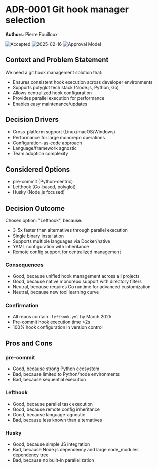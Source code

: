 # **ADR-0001** Git hook manager selection

**Authors**: Pierre Fouilloux

![Accepted](https://img.shields.io/badge/status-accepted-brightgreen)
![2025-02-16](https://img.shields.io/badge/Date-16_Feb_2025-lightblue)
![Approval Model](https://img.shields.io/badge/approved_by-project_lead-red)

## Context and Problem Statement

We need a git hook management solution that:

* Ensures consistent hook execution across developer environments
* Supports polyglot tech stack (Node.js, Python, Go)
* Allows centralized hook configuration
* Provides parallel execution for performance
* Enables easy maintenance/updates

## Decision Drivers

* Cross-platform support (Linux/macOS/Windows)
* Performance for large monorepo operations
* Configuration-as-code approach
* Language/framework agnostic
* Team adoption complexity

## Considered Options

* pre-commit (Python-centric)
* Lefthook (Go-based, polyglot)
* Husky (Node.js focused)

## Decision Outcome

Chosen option: "Lefthook", because:

* 3-5x faster than alternatives through parallel execution
* Single binary installation
* Supports multiple languages via Docker/native
* YAML configuration with inheritance
* Remote config support for centralized management

### Consequences

* Good, because unified hook management across all projects
* Good, because native monorepo support with directory filters
* Neutral, because requires Go runtime for advanced customization
* Neutral, because new tool learning curve

### Confirmation

* All repos contain `.lefthook.yml` by March 2025
* Pre-commit hook execution time <2s
* 100% hook configuration in version control

## Pros and Cons

### pre-commit

* Good, because strong Python ecosystem
* Bad, because limited to Python/node environments
* Bad, because sequential execution

### Lefthook

* Good, because parallel task execution
* Good, because remote config inheritance
* Good, because language-agnostic
* Bad, because less known than alternatives

### Husky

* Good, because simple JS integration
* Bad, because Node.js dependency and large node_modules dependency tree
* Bad, because no built-in parallelization
